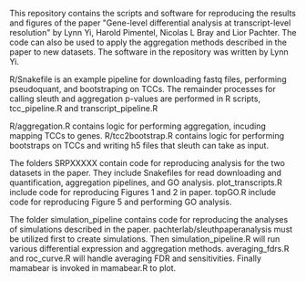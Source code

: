 This repository contains the scripts and software for reproducing the results and figures of the paper "Gene-level differential analysis at transcript-level resolution" by Lynn Yi, Harold Pimentel, Nicolas L Bray and Lior Pachter. The code can also be used to apply the aggregation methods described in the paper to new datasets. The software in the repository was written by Lynn Yi. 

R/Snakefile is an example pipeline for downloading fastq files, performing pseudoquant, and bootstraping on TCCs. The remainder processes for calling sleuth and aggregation p-values are performed in R scripts, tcc_pipeline.R and transcript_pipeline.R

R/aggregation.R contains logic for performing aggregation, incuding mapping TCCs to genes.
R/tcc2bootstrap.R contains logic for performing bootstraps on TCCs and writing h5 files that sleuth can take as input.

The folders SRPXXXXX contain code for reproducing analysis for the two datasets in the paper. They include Snakefiles for read downloading and quantification,  aggregation pipelines, and GO analysis. plot_transcripts.R include code for reproducing Figures 1 and 2 in paper. topGO.R include code for reproducing Figure 5 and performing GO analysis.

The folder simulation_pipeline contains code for reproducing the analyses of simulations described in the paper. pachterlab/sleuthpaperanalysis must be utilized first to create simulations. Then simulation_pipeline.R will run various differential expression and aggregation methods. averaging_fdrs.R and roc_curve.R will handle averaging FDR and sensitivities. Finally mamabear is invoked in mamabear.R to plot.

